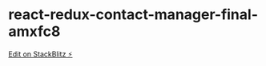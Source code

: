 # react-redux-contact-manager-final-amxfc8

[Edit on StackBlitz ⚡️](https://stackblitz.com/edit/react-redux-contact-manager-final-amxfc8)